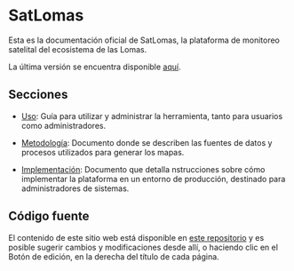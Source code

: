 # SatLomas

Esta es la documentación oficial de SatLomas, la plataforma de monitoreo
satelital del ecosistema de las Lomas.

La última versión se encuentra disponible [aquí][2].

  [1]: https://github.com/dymaxionlabs/satlomas-docs
  [2]: https://dymaxionlabs.github.io/satlomas-docs


## Secciones

* [Uso](usage.md): Guía para utilizar y administrar la herramienta, tanto para
  usuarios como administradores.

* [Metodología](methodology.md): Documento donde se describen las fuentes de
datos y procesos utilizados para generar los mapas.

* [Implementación](deploy.md): Documento que detalla nstrucciones sobre cómo
  implementar la plataforma en un entorno de producción, destinado para
  administradores de sistemas.

## Código fuente

El contenido de este sitio web está disponible en [este repositorio][1] y es
posible sugerir cambios y modificaciones desde allí, o haciendo clic en el
Botón de edición, en la derecha del título de cada página.
